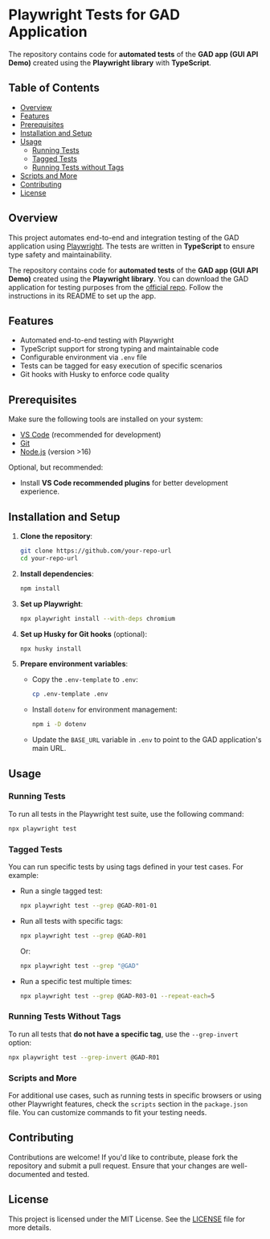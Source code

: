 # Playwright Tests for GAD Application

The repository contains code for **automated tests** of the **GAD app (GUI API Demo)** created using the **Playwright library** with **TypeScript**.

## Table of Contents

- [Overview](#overview)
- [Features](#features)
- [Prerequisites](#prerequisites)
- [Installation and Setup](#installation-and-setup)
- [Usage](#usage)
  - [Running Tests](#running-tests)
  - [Tagged Tests](#tagged-tests)
  - [Running Tests without Tags](#running-tests-without-tags)
- [Scripts and More](#scripts-and-more)
- [Contributing](#contributing)
- [License](#license)

## Overview

This project automates end-to-end and integration testing of the GAD application using [Playwright](https://playwright.dev/). The tests are written in **TypeScript** to ensure type safety and maintainability.

The repository contains code for **automated tests** of the **GAD app (GUI API Demo)** created using the **Playwright library**. You can download the GAD application for testing purposes from the [official repo](https://github.com/jaktestowac/gad-gui-api-demo). Follow the instructions in its README to set up the app.

## Features

- Automated end-to-end testing with Playwright
- TypeScript support for strong typing and maintainable code
- Configurable environment via `.env` file
- Tests can be tagged for easy execution of specific scenarios
- Git hooks with Husky to enforce code quality

## Prerequisites

Make sure the following tools are installed on your system:

- [VS Code](https://code.visualstudio.com/) (recommended for development)
- [Git](https://git-scm.com/)
- [Node.js](https://nodejs.org/en/) (version >16)
  
Optional, but recommended:

- Install **VS Code recommended plugins** for better development experience.

## Installation and Setup

1. **Clone the repository**:
   ```bash
   git clone https://github.com/your-repo-url
   cd your-repo-url
   ```

2. **Install dependencies**:
   ```bash
   npm install
   ```

3. **Set up Playwright**:
   ```bash
   npx playwright install --with-deps chromium
   ```

4. **Set up Husky for Git hooks** (optional):
   ```bash
   npx husky install
   ```

5. **Prepare environment variables**:
   - Copy the `.env-template` to `.env`:
     ```bash
     cp .env-template .env
     ```
   - Install `dotenv` for environment management:
     ```bash
     npm i -D dotenv
     ```
   - Update the `BASE_URL` variable in `.env` to point to the GAD application's main URL.

## Usage

### Running Tests

To run all tests in the Playwright test suite, use the following command:

```bash
npx playwright test
```

### Tagged Tests

You can run specific tests by using tags defined in your test cases. For example:

- Run a single tagged test:
  ```bash
  npx playwright test --grep @GAD-R01-01
  ```

- Run all tests with specific tags:
  ```bash
  npx playwright test --grep @GAD-R01
  ```

  Or:
  ```bash
  npx playwright test --grep "@GAD"
  ```

- Run a specific test multiple times:
  ```bash
  npx playwright test --grep @GAD-R03-01 --repeat-each=5
  ```

### Running Tests Without Tags

To run all tests that **do not have a specific tag**, use the `--grep-invert` option:

```bash
npx playwright test --grep-invert @GAD-R01
```

### Scripts and More

For additional use cases, such as running tests in specific browsers or using other Playwright features, check the `scripts` section in the `package.json` file. You can customize commands to fit your testing needs.

## Contributing

Contributions are welcome! If you'd like to contribute, please fork the repository and submit a pull request. Ensure that your changes are well-documented and tested.

## License

This project is licensed under the MIT License. See the [LICENSE](LICENSE) file for more details.
